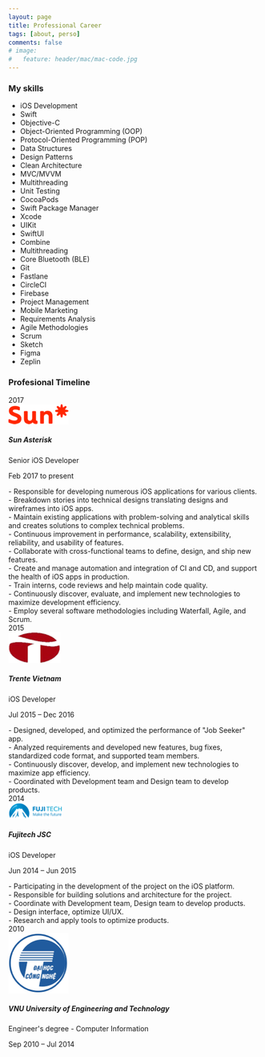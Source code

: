 ```yaml
---
layout: page
title: Professional Career
tags: [about, perso]
comments: false
# image:
#   feature: header/mac/mac-code.jpg
---
```

<div class="skills">
	<div class="section-title"><h3>My skills</h3></div>
	<div class="skill-tags">
		<ul>
			<li>iOS Development</li>
			<li>Swift</li>
			<li>Objective-C</li>
            <li>Object-Oriented Programming (OOP)</li>
            <li>Protocol-Oriented Programming (POP)</li>
            <li>Data Structures</li>
            <li>Design Patterns</li>       
            <li>Clean Architecture</li>         
            <li>MVC/MVVM</li>
            <li>Multithreading</li>
            <li>Unit Testing</li>     
			<li>CocoaPods</li>
			<li>Swift Package Manager</li>
            <li>Xcode</li>                     
            <li>UIKit</li>
            <li>SwiftUI</li>
            <li>Combine</li>
            <li>Multithreading</li>
            <li>Core Bluetooth (BLE)</li>
            <li>Git</li>
            <li>Fastlane</li>
            <li>CircleCI</li>
            <li>Firebase</li>    
            <li>Project Management</li>  
            <li>Mobile Marketing</li>     
            <li>Requirements Analysis</li>  
			<li>Agile Methodologies</li>
			<li>Scrum</li>
            <li>Sketch</li>
            <li>Figma</li>
            <li>Zeplin</li>
		</ul>
	</div>
</div>

<div class="timeline">
	<div class="section-title"><h3>Profesional Timeline</h3></div>
     <div class="year">
        <time datetime="2017">2017</time>
        <div class="experience">
            <span class="circle"></span>
            <div class="experience-img">
            <img src="/images/career/sun.png" alt="devoteam rvr parad"></div>
            <div class="experience-info card clear-after">
                <h5>Sun Asterisk</h5>
                <div class="role">Senior iOS Developer</div>
                <p>Feb 2017 to present</p>
                <div class="experience-details">
                    <div>
                            - Responsible for developing numerous iOS applications for various clients.
                        <br>- Breakdown stories into technical designs translating designs and wireframes into iOS apps.
                        <br>- Maintain existing applications with problem-solving and analytical skills and creates solutions to complex technical problems.
                        <br>- Continuous improvement in performance, scalability, extensibility, reliability, and usability of features.
                        <br>- Collaborate with cross-functional teams to define, design, and ship new features.
                        <br>- Create and manage automation and integration of CI and CD, and support the health of iOS apps in production.
                        <br>- Train interns, code reviews and help maintain code quality.
                        <br>- Continuously discover, evaluate, and implement new technologies to maximize development efficiency.
                        <br>- Employ several software methodologies including Waterfall, Agile, and Scrum.
                    </div>
                </div>
            </div>
        </div>                            
    </div>   
	<div class="year">
		<time datetime="2015">2015</time>
		<div class="experience">
			<span class="circle"></span>
			<div class="experience-img">
			<img src="/images/career/trente.png" alt="amundi"></div>
			<div class="experience-info card clear-after">
				<h5>Trente Vietnam</h5>
				<div class="role">iOS Developer</div>
				<p>Jul 2015 – Dec 2016</p>
				<div class="experience-details">
                    <div>
                            - Designed, developed, and optimized the performance of "Job Seeker" app.
                        <br>- Analyzed requirements and developed new features, bug fixes, standardized code format, and supported team members.
                        <br>- Continuously discover, develop, and implement new technologies to maximize app efficiency.
                        <br>- Coordinated with Development team and Design team to develop products.
                    </div>      
				</div>
			</div>
		</div>								
	</div>
	<div class="year">
		<time datetime="2014">2014</time>
		<div class="experience">
			<span class="circle"></span>
			<div class="experience-img">
			<img src="/images/career/fujitech.png" alt="devoteam rvr parad"></div>
			<div class="experience-info card clear-after">
				<h5>Fujitech JSC</h5>
				<div class="role">iOS Developer</div>
				<p>Jun 2014 – Jun 2015</p>
				<div class="experience-details">
                    <div>
                            - Participating in the development of the project on the iOS platform.
                        <br>- Responsible for building solutions and architecture for the project.
                        <br>- Coordinate with Development team, Design team to develop products.
                        <br>- Design interface, optimize UI/UX.
                        <br>- Research and apply tools to optimize products.
                    </div>   
				</div>
			</div>
		</div>							
	</div>
	<div class="year">
		<time datetime="2010">2010</time>
		<div class="experience">
			<span class="circle"></span>
			<div class="experience-img"><img src="/images/career/uet.png" alt="ENSA"></div>
			<div class="experience-info card clear-after">
				<h5>VNU University of Engineering and Technology</h5>
				<div class="role">Engineer's degree - Computer Information</div>
                <p>Sep 2010 – Jul 2014</p>
			</div>
		</div>								
	</div>										
</div>

<div style="clear: both; padding-top: 50px"></div>

<!--For more details don't forget to visit my <a href="https://www.linkedin.com/in/anh-nguyen-203230b1" class="btn btn-info" target="_blank">LinkedIn profile</a> or in my <a href="https://anhnc.me/documents/Resume-Anh-Nguyen-iOS-Developer.pdf" class="btn btn-info" target="_blank">Resume</a>-->


